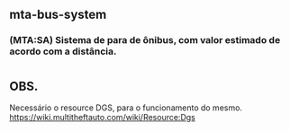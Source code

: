 ## mta-bus-system
### (MTA:SA) Sistema de para de ônibus, com valor estimado de acordo com a distância.
#
## OBS.
Necessário o resource DGS, para o funcionamento do mesmo.
https://wiki.multitheftauto.com/wiki/Resource:Dgs



